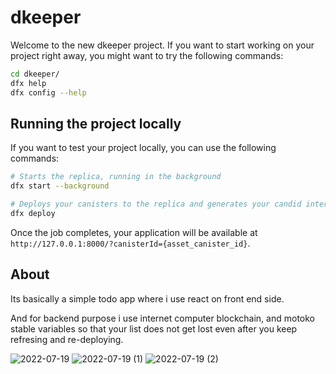 # dkeeper

Welcome to the new dkeeper project.
If you want to start working on your project right away, you might want to try the following commands:

```bash
cd dkeeper/
dfx help
dfx config --help
```

## Running the project locally

If you want to test your project locally, you can use the following commands:

```bash
# Starts the replica, running in the background
dfx start --background

# Deploys your canisters to the replica and generates your candid interface
dfx deploy
```

Once the job completes, your application will be available at `http://127.0.0.1:8000/?canisterId={asset_canister_id}`.

## About
Its basically a simple todo app where i use react on front end side.

And for backend purpose i use internet computer blockchain, and motoko stable variables so that your list does not get lost even after you keep refresing and re-deploying.

![2022-07-19](https://user-images.githubusercontent.com/87355487/183048515-720c472d-b29d-4843-a8da-2c0f54c6a5b3.png)
![2022-07-19 (1)](https://user-images.githubusercontent.com/87355487/183048504-241a85f4-dd1f-41ac-8064-8ce8f167f768.png)
![2022-07-19 (2)](https://user-images.githubusercontent.com/87355487/183048514-0aa01944-dd9b-4e82-bfb0-646e2b14188e.png)
